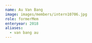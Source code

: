 ```yaml
---
name: Au Van Bang 
image: images/members/intern10706.jpg 
role: formerMem
enteryear: 2018
aliases:
  - van bang au
---
```

